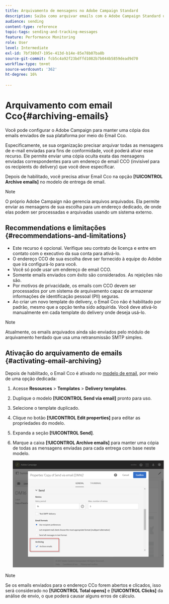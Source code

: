 ```yaml
---
title: Arquivamento de mensagens no Adobe Campaign Standard
description: Saiba como arquivar emails com o Adobe Campaign Standard usando um endereço de email CCO.
audience: sending
content-type: reference
topic-tags: sending-and-tracking-messages
feature: Performance Monitoring
role: User
level: Intermediate
exl-id: 7bf380d7-195e-413d-b14e-85e78b07ba8b
source-git-commit: fcb5c4a92f23bdffd1082b7b044b5859dead9d70
workflow-type: tm+mt
source-wordcount: '362'
ht-degree: 16%

---
```


# Arquivamento com email Cco{#archiving-emails}

Você pode configurar o Adobe Campaign para manter uma cópia dos emails enviados de sua plataforma por meio do Email Cco.

Especificamente, se sua organização precisar arquivar todas as mensagens de e-mail enviadas para fins de conformidade, você poderá ativar esse recurso. Ele permite enviar uma cópia oculta exata das mensagens enviadas correspondentes para um endereço de email CCO (invisível para os recipients do delivery) que você deve especificar.

Depois de habilitado, você precisa ativar Email Cco na opção **[!UICONTROL Archive emails]** no modelo de entrega de email.

>[!NOTE]
>
>O próprio Adobe Campaign não gerencia arquivos arquivados. Ela permite enviar as mensagens de sua escolha para um endereço dedicado, de onde elas podem ser processadas e arquivadas usando um sistema externo.

## Recommendations e limitações {#recommendations-and-limitations}

* Este recurso é opcional. Verifique seu contrato de licença e entre em contato com o executivo da sua conta para ativá-lo.
* O endereço CCO de sua escolha deve ser fornecido à equipe do Adobe que irá configurá-lo para você.
* Você só pode usar um endereço de email CCO.
* Somente emails enviados com êxito são considerados. As rejeições não são.
* Por motivos de privacidade, os emails com CCO devem ser processados por um sistema de arquivamento capaz de armazenar informações de identificação pessoal (PII) seguras.
* Ao criar um novo template do delivery, o Email Cco não é habilitado por padrão, mesmo que a opção tenha sido adquirida. Você deve ativá-lo manualmente em cada template do delivery onde deseja usá-lo.

>[!NOTE]
>
>Atualmente, os emails arquivados ainda são enviados pelo módulo de arquivamento herdado que usa uma retransmissão SMTP simples.

## Ativação do arquivamento de emails {#activating-email-archiving}

Depois de habilitado, o Email Cco é ativado no [modelo de email](../../start/using/marketing-activity-templates.md), por meio de uma opção dedicada:

1. Acesse **Resources** > **Templates** > **Delivery templates**.
1. Duplique o modelo **[!UICONTROL Send via email]** pronto para uso.
1. Selecione o template duplicado.
1. Clique no botão **[!UICONTROL Edit properties]** para editar as propriedades do modelo.
1. Expanda a seção **[!UICONTROL Send]**.
1. Marque a caixa **[!UICONTROL Archive emails]** para manter uma cópia de todas as mensagens enviadas para cada entrega com base neste modelo.

   ![](assets/email_archiving.png)

>[!NOTE]
>
>Se os emails enviados para o endereço CCo forem abertos e clicados, isso será considerado no **[!UICONTROL Total opens]** e **[!UICONTROL Clicks]** da análise de envio, o que poderá causar alguns erros de cálculo.
